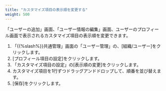 ```yaml
---
title: "カスタマイズ項目の表示順を変更する"
weight: 500
---
```

「ユーザーの追加」画面、「ユーザー情報の編集」画面、ユーザーのプロフィール画面で表示されるカスタマイズ項目の表示順を変更できます。 

1. 「{{%slash%}}共通管理」画面の「ユーザー管理」の、[組織/ユーザー]をクリックします。
1. [プロフィール項目の設定]をクリックします。
1. 「カスタマイズ項目の設定」の[表示順の変更]をクリックします。
1. カスタマイズ項目を1行ずつドラッグアンドドロップして、順番を並び替えます。
1. [保存]をクリックします。
